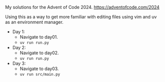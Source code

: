 My solutions for the Advent of Code 2024. https://adventofcode.com/2024

Using this as a way to get more familiar with editing files using vim and uv as an environment manager.

- Day 1:
  - Navigate to day01.
  - `uv run run.py`
- Day 2:
  - Navigate to day02.
  - `uv run run.py`
- Day 3:
  - Navigate to day03.
  - `uv run src/main.py`